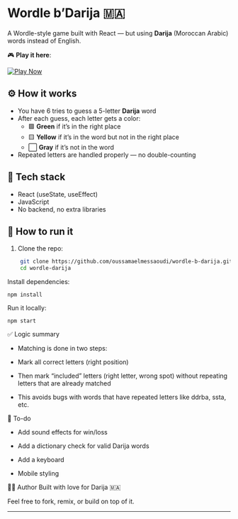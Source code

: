 # Wordle b’Darija 🇲🇦

A Wordle-style game built with React — but using **Darija** (Moroccan Arabic) words instead of English.

🎮 **Play it here**: 

[![Play Now](https://img.shields.io/badge/Play--Now-Wordly%20b'Darija-blue?style=for-the-badge)](https://oussamaelmessaoudi.github.io/Wordle-B-Darija)

## ⚙️ How it works

- You have 6 tries to guess a 5-letter **Darija** word
- After each guess, each letter gets a color:
  - 🟩 **Green** if it’s in the right place
  - 🟨 **Yellow** if it’s in the word but not in the right place
  - ⬜️ **Gray** if it’s not in the word
- Repeated letters are handled properly — no double-counting

## 🧠 Tech stack

- React (useState, useEffect)
- JavaScript
- No backend, no extra libraries

## 📁 How to run it

1. Clone the repo:

   
```bash
    git clone https://github.com/oussamaelmessaoudi/wordle-b-darija.git
    cd wordle-darija
```
   
Install dependencies:

    npm install

Run it locally:

    npm start

✅ Logic summary
  - Matching is done in two steps:

  - Mark all correct letters (right position)

  - Then mark “included” letters (right letter, wrong spot) without repeating letters that are already matched

  - This avoids bugs with words that have repeated letters like ddrba, ssta, etc.

📌 To-do
  - Add sound effects for win/loss

  - Add a dictionary check for valid Darija words

  - Add a keyboard 

  - Mobile styling

👨‍💻 Author
Built with love for Darija 🇲🇦

Feel free to fork, remix, or build on top of it.

---
